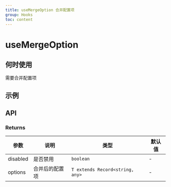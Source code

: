```yaml
---
title: useMergeOption 合并配置项
group: Hooks
toc: content
---
```


# useMergeOption

## 何时使用

需要合并配置项

## 示例

<code src="./demos/basic.tsx" title="基础使用"></code>

## API

### Returns

| 参数     | 说明           | 类型                            | 默认值 |
| -------- | -------------- | ------------------------------- | ------ |
| disabled | 是否禁用       | `boolean`                       | -      |
| options  | 合并后的配置项 | `T extends Record<string, any>` | -      |
